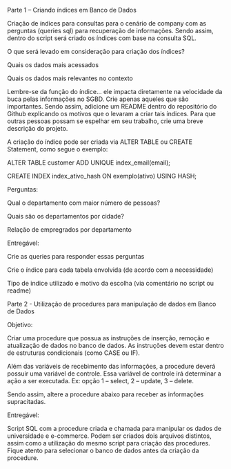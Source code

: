 Parte 1 – Criando índices em Banco de Dados 

Criação de índices para consultas para o cenário de company com as perguntas (queries sql) para recuperação de informações. Sendo assim, dentro do script será criado os índices com base na consulta SQL.  

O que será levado em consideração para criação dos índices? 

Quais os dados mais acessados 

Quais os dados mais relevantes no contexto 

Lembre-se da função do índice... ele impacta diretamente na velocidade da buca pelas informações no SGBD. Crie apenas aqueles que são importantes. Sendo assim, adicione um README dentro do repositório do Github explicando os motivos que o levaram a criar tais índices. Para que outras pessoas possam se espelhar em seu trabalho, crie uma breve descrição do projeto. 

 

A criação do índice pode ser criada via ALTER TABLE ou CREATE Statement, como segue o exemplo: 

ALTER TABLE customer ADD UNIQUE index_email(email); 

CREATE INDEX index_ativo_hash ON exemplo(ativo) USING HASH; 

 

Perguntas:  

Qual o departamento com maior número de pessoas? 

Quais são os departamentos por cidade? 

Relação de empregrados por departamento 

 

Entregável: 

Crie as queries para responder essas perguntas 

Crie o índice para cada tabela envolvida (de acordo com a necessidade) 

Tipo de indice utilizado e motivo da escolha (via comentário no script ou readme) 

 

Parte 2 - Utilização de procedures para manipulação de dados em Banco de Dados 

Objetivo:  

Criar uma procedure que possua as instruções de inserção, remoção e atualização de dados no banco de dados. As instruções devem estar dentro de estruturas condicionais (como CASE ou IF).  

Além das variáveis de recebimento das informações, a procedure deverá possuir uma variável de controle. Essa variável de controle irá determinar a ação a ser executada. Ex: opção 1 – select, 2 – update, 3 – delete. 

 

Sendo assim, altere a procedure abaixo para receber as informações supracitadas. 

 

Entregável: 

Script SQL com a procedure criada e chamada para manipular os dados de universidade e e-commerce. Podem ser criados dois arquivos distintos, assim como a utilização do mesmo script para criação das procedures. Fique atento para selecionar o banco de dados antes da criação da procedure.  
